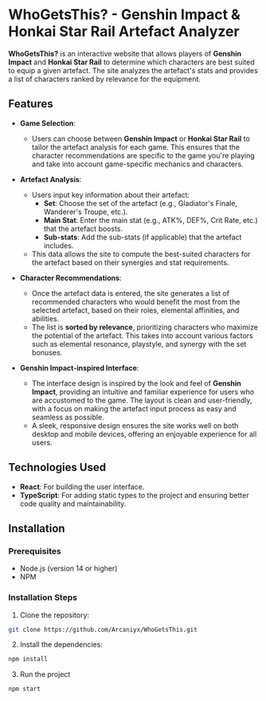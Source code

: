 # WhoGetsThis? - Genshin Impact & Honkai Star Rail Artefact Analyzer

**WhoGetsThis?** is an interactive website that allows players of **Genshin Impact** and **Honkai Star Rail** to determine which characters are best suited to equip a given artefact. The site analyzes the artefact's stats and provides a list of characters ranked by relevance for the equipment.

## Features

- **Game Selection**: 
  - Users can choose between **Genshin Impact** or **Honkai Star Rail** to tailor the artefact analysis for each game. This ensures that the character recommendations are specific to the game you're playing and take into account game-specific mechanics and characters.
  
- **Artefact Analysis**: 
  - Users input key information about their artefact: 
    - **Set**: Choose the set of the artefact (e.g., Gladiator's Finale, Wanderer's Troupe, etc.).
    - **Main Stat**: Enter the main stat (e.g., ATK%, DEF%, Crit Rate, etc.) that the artefact boosts.
    - **Sub-stats**: Add the sub-stats (if applicable) that the artefact includes.
  - This data allows the site to compute the best-suited characters for the artefact based on their synergies and stat requirements.

- **Character Recommendations**: 
  - Once the artefact data is entered, the site generates a list of recommended characters who would benefit the most from the selected artefact, based on their roles, elemental affinities, and abilities.
  - The list is **sorted by relevance**, prioritizing characters who maximize the potential of the artefact. This takes into account various factors such as elemental resonance, playstyle, and synergy with the set bonuses.

- **Genshin Impact-inspired Interface**:
  - The interface design is inspired by the look and feel of **Genshin Impact**, providing an intuitive and familiar experience for users who are accustomed to the game. The layout is clean and user-friendly, with a focus on making the artefact input process as easy and seamless as possible.
  - A sleek, responsive design ensures the site works well on both desktop and mobile devices, offering an enjoyable experience for all users.

## Technologies Used

- **React**: For building the user interface.
- **TypeScript**: For adding static types to the project and ensuring better code quality and maintainability.

## Installation

### Prerequisites

- Node.js (version 14 or higher)
- NPM

### Installation Steps

1. Clone the repository:

```bash
git clone https://github.com/Arcaniyx/WhoGetsThis.git
```

2. Install the dependencies:

```bash
npm install
```

3. Run the project

```bash
npm start
```

